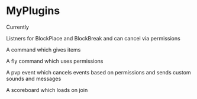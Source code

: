 # MyPlugins

Currently

Listners for BlockPlace and BlockBreak and can cancel via permissions

A command which gives items

A fly command which uses permissions

A pvp event which cancels events based on permissions and sends custom sounds and messages

A scoreboard which loads on join
